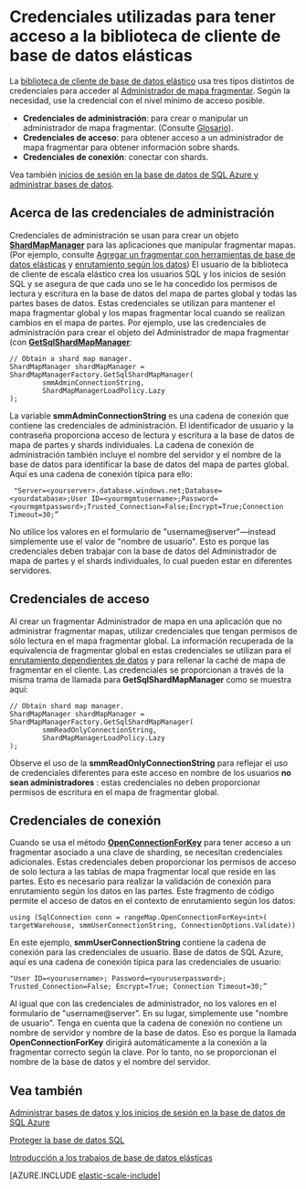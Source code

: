 <properties 
    pageTitle="Administrar las credenciales en la biblioteca de cliente de base de datos elástico | Microsoft Azure" 
    description="Cómo configurar el nivel adecuado de credenciales, Administrador de sólo lectura, para las aplicaciones de base de datos elásticas" 
    services="sql-database" 
    documentationCenter="" 
    manager="jhubbard" 
    authors="ddove" 
    editor=""/>

<tags 
    ms.service="sql-database" 
    ms.workload="sql-database" 
    ms.tgt_pltfrm="na" 
    ms.devlang="na" 
    ms.topic="article" 
    ms.date="05/27/2016" 
    ms.author="ddove"/>

# <a name="credentials-used-to-access-the-elastic-database-client-library"></a>Credenciales utilizadas para tener acceso a la biblioteca de cliente de base de datos elásticas

La [biblioteca de cliente de base de datos elástico](http://www.nuget.org/packages/Microsoft.Azure.SqlDatabase.ElasticScale.Client/) usa tres tipos distintos de credenciales para acceder al [Administrador de mapa fragmentar](sql-database-elastic-scale-shard-map-management.md). Según la necesidad, use la credencial con el nivel mínimo de acceso posible.

* **Credenciales de administración**: para crear o manipular un administrador de mapa fragmentar. (Consulte [Glosario](sql-database-elastic-scale-glossary.md)). 
* **Credenciales de acceso**: para obtener acceso a un administrador de mapa fragmentar para obtener información sobre shards.
* **Credenciales de conexión**: conectar con shards. 

Vea también [inicios de sesión en la base de datos de SQL Azure y administrar bases de datos](sql-database-manage-logins.md). 
 
## <a name="about-management-credentials"></a>Acerca de las credenciales de administración

Credenciales de administración se usan para crear un objeto [**ShardMapManager**](https://msdn.microsoft.com/library/azure/microsoft.azure.sqldatabase.elasticscale.shardmanagement.shardmapmanager.aspx) para las aplicaciones que manipular fragmentar mapas. (Por ejemplo, consulte [Agregar un fragmentar con herramientas de base de datos elásticas](sql-database-elastic-scale-add-a-shard.md) y [enrutamiento según los datos](sql-database-elastic-scale-data-dependent-routing.md)) El usuario de la biblioteca de cliente de escala elástico crea los usuarios SQL y los inicios de sesión SQL y se asegura de que cada uno se le ha concedido los permisos de lectura y escritura en la base de datos del mapa de partes global y todas las partes bases de datos. Estas credenciales se utilizan para mantener el mapa fragmentar global y los mapas fragmentar local cuando se realizan cambios en el mapa de partes. Por ejemplo, use las credenciales de administración para crear el objeto del Administrador de mapa fragmentar (con [**GetSqlShardMapManager**](https://msdn.microsoft.com/library/azure/microsoft.azure.sqldatabase.elasticscale.shardmanagement.shardmapmanagerfactory.getsqlshardmapmanager.aspx): 

    // Obtain a shard map manager. 
    ShardMapManager shardMapManager = ShardMapManagerFactory.GetSqlShardMapManager( 
            smmAdminConnectionString, 
            ShardMapManagerLoadPolicy.Lazy 
    ); 

La variable **smmAdminConnectionString** es una cadena de conexión que contiene las credenciales de administración. El identificador de usuario y la contraseña proporciona acceso de lectura y escritura a la base de datos de mapa de partes y shards individuales. La cadena de conexión de administración también incluye el nombre del servidor y el nombre de la base de datos para identificar la base de datos del mapa de partes global. Aquí es una cadena de conexión típica para ello:

     "Server=<yourserver>.database.windows.net;Database=<yourdatabase>;User ID=<yourmgmtusername>;Password=<yourmgmtpassword>;Trusted_Connection=False;Encrypt=True;Connection Timeout=30;” 

No utilice los valores en el formulario de "username@server"—instead simplemente use el valor de "nombre de usuario".  Esto es porque las credenciales deben trabajar con la base de datos del Administrador de mapa de partes y el shards individuales, lo cual pueden estar en diferentes servidores.

## <a name="access-credentials"></a>Credenciales de acceso
  
Al crear un fragmentar Administrador de mapa en una aplicación que no administrar fragmentar mapas, utilizar credenciales que tengan permisos de sólo lectura en el mapa fragmentar global. La información recuperada de la equivalencia de fragmentar global en estas credenciales se utilizan para el [enrutamiento dependientes de datos](sql-database-elastic-scale-data-dependent-routing.md) y para rellenar la caché de mapa de fragmentar en el cliente. Las credenciales se proporcionan a través de la misma trama de llamada para **GetSqlShardMapManager** como se muestra aquí: 

    // Obtain shard map manager. 
    ShardMapManager shardMapManager = ShardMapManagerFactory.GetSqlShardMapManager( 
            smmReadOnlyConnectionString, 
            ShardMapManagerLoadPolicy.Lazy
    );  

Observe el uso de la **smmReadOnlyConnectionString** para reflejar el uso de credenciales diferentes para este acceso en nombre de los usuarios **no sean administradores** : estas credenciales no deben proporcionar permisos de escritura en el mapa de fragmentar global. 

## <a name="connection-credentials"></a>Credenciales de conexión 

Cuando se usa el método [**OpenConnectionForKey**](https://msdn.microsoft.com/library/azure/microsoft.azure.sqldatabase.elasticscale.shardmanagement.shardmap.openconnectionforkey.aspx) para tener acceso a un fragmentar asociado a una clave de sharding, se necesitan credenciales adicionales. Estas credenciales deben proporcionar los permisos de acceso de solo lectura a las tablas de mapa fragmentar local que reside en las partes. Esto es necesario para realizar la validación de conexión para enrutamiento según los datos en las partes. Este fragmento de código permite el acceso de datos en el contexto de enrutamiento según los datos: 
 
    using (SqlConnection conn = rangeMap.OpenConnectionForKey<int>( 
    targetWarehouse, smmUserConnectionString, ConnectionOptions.Validate)) 

En este ejemplo, **smmUserConnectionString** contiene la cadena de conexión para las credenciales de usuario. Base de datos de SQL Azure, aquí es una cadena de conexión típica para las credenciales de usuario: 

    "User ID=<yourusername>; Password=<youruserpassword>; Trusted_Connection=False; Encrypt=True; Connection Timeout=30;”  

Al igual que con las credenciales de administrador, no los valores en el formulario de "username@server". En su lugar, simplemente use "nombre de usuario".  Tenga en cuenta que la cadena de conexión no contiene un nombre de servidor y nombre de la base de datos. Eso es porque la llamada **OpenConnectionForKey** dirigirá automáticamente a la conexión a la fragmentar correcto según la clave. Por lo tanto, no se proporcionan el nombre de la base de datos y el nombre del servidor. 

## <a name="see-also"></a>Vea también
[Administrar bases de datos y los inicios de sesión en la base de datos de SQL Azure](sql-database-manage-logins.md)

[Proteger la base de datos SQL](sql-database-security.md)

[Introducción a los trabajos de base de datos elásticas](sql-database-elastic-jobs-getting-started.md)

[AZURE.INCLUDE [elastic-scale-include](../../includes/elastic-scale-include.md)]
 